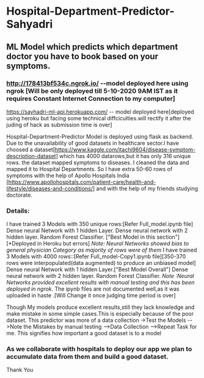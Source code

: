 # Hospital-Department-Predictor-Sahyadri
## ML Model which predicts which department doctor you have to book based on your symptoms.
 
 ### http://178413bf534c.ngrok.io/  --model deployed here using ngrok     [Will be only deployed till 5-10-2020 9AM IST as it requires Constant Internet Connection to my computer]

https://sayhadri-ml-api.herokuapp.com/ -- model deployed here[deployed using heroku but facing some technical diffciculties.will rectify it after the juding of hack as submission time is over]

 
Hospital-Department-Predictor Model is deployed using flask as backend.
Due to the unavailability of good datasets in healthcare sector.I have choosed a dataset[https://www.kaggle.com/itachi9604/disease-symptom-description-dataset] which has  4000 datarows,but it has only 316 unique rows.
the dataset mapped symptoms to diseases. I cleaned the data and mapped it to Hospital Departments.
So I have extra 50-60 rows of symptoms with the help of Apollo Hospitals India [https://www.apollohospitals.com/patient-care/health-and-lifestyle/diseases-and-conditions/] and with the help of my friends studying doctorate.

### Details:

I have trained 3 Models with 350 unique rows:[Refer Full_model.ipynb file]
               Dense neural Network with 1 hidden Layer.
               Dense neural network with 2 hidden layer.
               Random Forest Classifier. ["Best Model in this section"] [*Deployed in Heroku but errors]
       *Note: Neural Networks showed bias to general physician Category as majority of rows were of them*
I have trained 3 Models with 4000  rows::[Refer Full_model-Copy1.ipynb file][350-370 rows were interpopulated(data augmented) to produce an unbiased model]
               Dense neural Network with 1 hidden Layer.["Best Model Overall"]
               Dense neural network with 2 hidden layer.
               Random Forest Classifier.
            *Note :Neural Networks  provided excellent results with manual testing and this has been deployed in ngrok.*
The ipynb files are not documented well,as it was uploaded in haste .[Will Change it once judging time period is over]

Though My models produce excellent results,still they lack knowledge and make mistake in some simple cases.This is especially because of the poor dataset.
This predictor was more of a data collection ->Test the Models -->Note the Mistakes by manual testing -->Data Collection -->Repeat Task for me.
This signifies how important a good dataset is to a model
### As we collaborate with hospitals to deploy our app we plan to accumulate data from them and build a good dataset.



Thank You
